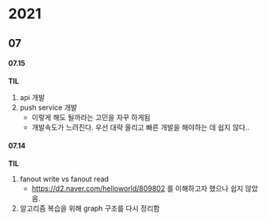 # 2021

## 07

#### 07.15

**TIL**

1. api 개발
2. push service 개발
   * 이렇게 해도 될까라는 고민을 자꾸 하게됨
   * 개발속도가 느려진다. 우선 대략 올리고 빠른 개발을 해야하는 데 쉽지 않다..

#### 07.14

**TIL**

1. fanout write vs fanout read
   * https://d2.naver.com/helloworld/809802 를 이해하고자 했으나 쉽지 않았음.
2. 알고리즘 복습을 위해 graph 구조를 다시 정리함

